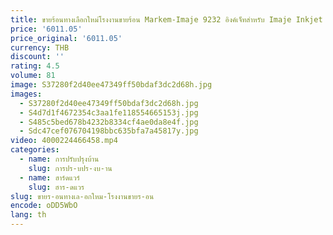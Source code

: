 ```yaml
---
title: ขายร้อนทางเลือกใหม่โรงงานขายร้อน Markem-Imaje 9232 อิงค์เจ็ทสําหรับ Imaje Inkjet Printer อะไหล่
price: '6011.05'
price_original: '6011.05'
currency: THB
discount: ''
rating: 4.5
volume: 81
image: S37280f2d40ee47349ff50bdaf3dc2d68h.jpg
images:
  - S37280f2d40ee47349ff50bdaf3dc2d68h.jpg
  - S4d7d1f4672354c3aa1fe118554665153j.jpg
  - S485c5bed678b4232b8334cf4ae0da8e4f.jpg
  - Sdc47cef076704198bbc635bfa7a45817y.jpg
video: 4000224466458.mp4
categories:
  - name: การปรับปรุงบ้าน
    slug: การปร-บปร-งบ-าน
  - name: ฮาร์ดแวร์
    slug: ฮาร-ดแวร
slug: ขายร-อนทางเล-อกใหม-โรงงานขายร-อน
encode: oDD5WbO
lang: th
---
```

  